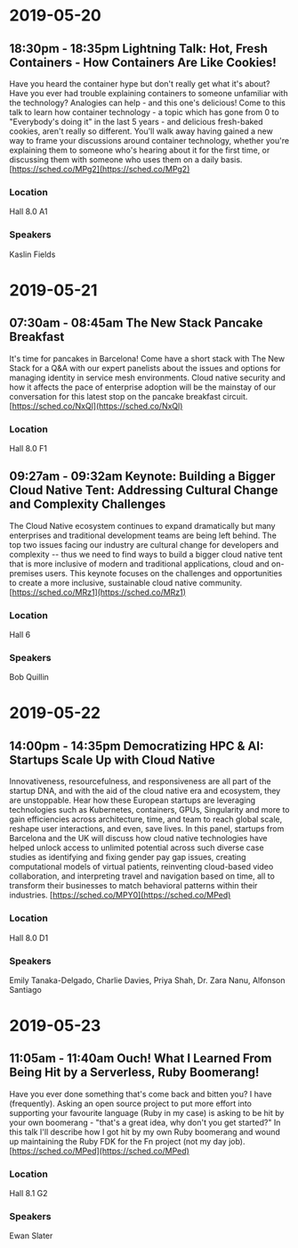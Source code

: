# 2019-05-20

## 18:30pm - 18:35pm Lightning Talk: Hot, Fresh Containers - How Containers Are Like Cookies! 

Have you heard the container hype but don't really get what it's about? Have
you ever had trouble explaining containers to someone unfamiliar with the
technology? Analogies can help - and this one's delicious!  Come to this talk
to learn how container technology - a topic which has gone from 0 to
"Everybody's doing it" in the last 5 years - and delicious fresh-baked cookies,
aren't really so different. You'll walk away having gained a new way to frame
your discussions around container technology, whether you're explaining them to
someone who's hearing about it for the first time, or discussing them with
someone who uses them on a daily basis.
[https://sched.co/MPg2](https://sched.co/MPg2)

### Location

Hall 8.0 A1

### Speakers

Kaslin Fields

# 2019-05-21

## 07:30am - 08:45am The New Stack Pancake Breakfast

It's time for pancakes in Barcelona! Come have a short stack with The New Stack
for a Q&A with our expert panelists about the issues and options for managing
identity in service mesh environments. Cloud native security and how it affects
the pace of enterprise adoption will be the mainstay of our conversation for
this latest stop on the pancake breakfast circuit.
[https://sched.co/NxQl](https://sched.co/NxQl)

### Location

Hall 8.0 F1

## 09:27am - 09:32am Keynote: Building a Bigger Cloud Native Tent: Addressing Cultural Change and Complexity Challenges

The Cloud Native ecosystem continues to expand dramatically but many
enterprises and traditional development teams are being left behind. The top
two issues facing our industry are cultural change for developers and
complexity -- thus we need to find ways to build a bigger cloud native tent
that is more inclusive of modern and traditional applications, cloud and
on-premises users. This keynote focuses on the challenges and opportunities to
create a more inclusive, sustainable cloud native community.
[https://sched.co/MRz1](https://sched.co/MRz1)

### Location

Hall 6

### Speakers

Bob Quillin

# 2019-05-22

## 14:00pm - 14:35pm Democratizing HPC & AI: Startups Scale Up with Cloud Native 

Innovativeness, resourcefulness, and responsiveness are all part of the startup
DNA, and with the aid of the cloud native era and ecosystem, they are
unstoppable. Hear how these European startups are leveraging technologies such
as Kubernetes, containers, GPUs, Singularity and more to gain efficiencies
across architecture, time, and team to reach global scale, reshape user
interactions, and even, save lives. In this panel, startups from Barcelona and
the UK will discuss how cloud native technologies have helped unlock access to
unlimited potential across such diverse case studies as identifying and fixing
gender pay gap issues, creating computational models of virtual patients,
reinventing cloud-based video collaboration, and interpreting travel and
navigation based on time, all to transform their businesses to match behavioral
patterns within their industries.
[https://sched.co/MPY0](https://sched.co/MPed)

### Location

Hall 8.0 D1

### Speakers

Emily Tanaka-Delgado, Charlie Davies, Priya Shah, Dr. Zara Nanu, Alfonson Santiago

# 2019-05-23

## 11:05am - 11:40am Ouch! What I Learned From Being Hit by a Serverless, Ruby Boomerang! 

Have you ever done something that's come back and bitten you? I have
(frequently). Asking an open source project to put more effort into supporting
your favourite language (Ruby in my case) is asking to be hit by your own
boomerang - "that's a great idea, why don't you get started?" In this talk I'll
describe how I got hit by my own Ruby boomerang and wound up maintaining the
Ruby FDK for the Fn project (not my day job).
[https://sched.co/MPed](https://sched.co/MPed)

### Location

Hall 8.1 G2

### Speakers

Ewan Slater
